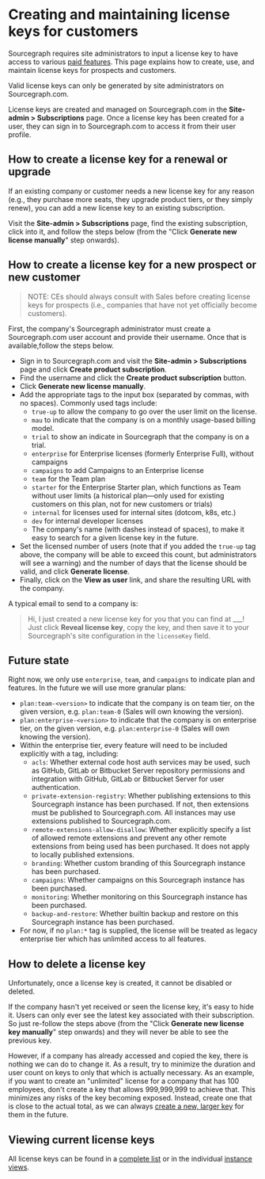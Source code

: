 # Creating and maintaining license keys for customers

Sourcegraph requires site administrators to input a license key to have access to various [paid features](https://about.sourcegraph.com/pricing). This page explains how to create, use, and maintain license keys for prospects and customers.

Valid license keys can only be generated by site administrators on Sourcegraph.com.

License keys are created and managed on Sourcegraph.com in the **Site-admin > Subscriptions** page. Once a license key has been created for a user, they can sign in to Sourcegraph.com to access it from their user profile.

## How to create a license key for a renewal or upgrade

If an existing company or customer needs a new license key for any reason (e.g., they purchase more seats, they upgrade product tiers, or they simply renew), you can add a new license key to an existing subscription.

Visit the **Site-admin > Subscriptions** page, find the existing subscription, click into it, and follow the steps below (from the "Click **Generate new license manually**" step onwards).

## How to create a license key for a new prospect or new customer

> NOTE: CEs should always consult with Sales before creating license keys for prospects (i.e., companies that have not yet officially become customers).

First, the company's Sourcegraph administrator must create a Sourcegraph.com user account and provide their username. Once that is available,follow the steps below.

- Sign in to Sourcegraph.com and visit the **Site-admin > Subscriptions** page and click **Create product subscription**.
- Find the username and click the **Create product subscription** button.
- Click **Generate new license manually**.
- Add the appropriate tags to the input box (separated by commas, with no spaces). Commonly used tags include:
  - `true-up` to allow the company to go over the user limit on the license.
  - `mau` to indicate that the company is on a monthly usage-based billing model.
  - `trial` to show an indicate in Sourcegraph that the company is on a trial.
  - `enterprise` for Enterprise licenses (formerly Enterprise Full), without campaigns
  - `campaigns` to add Campaigns to an Enterprise license
  - `team` for the Team plan
  - `starter` for the Enterprise Starter plan, which functions as Team without user limits (a historical plan—only used for existing customers on this plan, not for new customers or trials)
  - `internal` for licenses used for internal sites (dotcom, k8s, etc.)
  - `dev` for internal developer licenses
  - The company's name (with dashes instead of spaces), to make it easy to search for a given license key in the future.
- Set the licensed number of users (note that if you added the `true-up` tag above, the company will be able to exceed this count, but administrators will see a warning) and the number of days that the license should be valid, and click **Generate license**.
- Finally, click on the **View as user** link, and share the resulting URL with the company.

A typical email to send to a company is:

>Hi,
>I just created a new license key for you that you can find at ___! Just click **Reveal license key**, copy the key, and then save it to your Sourcegraph's site configuration in the `licenseKey` field.

## Future state

Right now, we only use `enterprise`, `team`, and `campaigns` to indicate plan and features. In the future we will use more granular plans:

  - `plan:team-<version>` to indicate that the company is on team tier, on the given version, e.g. `plan:team-0` (Sales will own knowing the version).
  - `plan:enterprise-<version>` to indicate that the company is on enterprise tier, on the given version, e.g. `plan:enterprise-0` (Sales will own knowing the version).
  - Within the enterprise tier, every feature will need to be included explicitly with a tag, including:
     - `acls`: Whether external code host auth services may be used, such as GitHub, GitLab or Bitbucket Server repository permissions and integration with GitHub, GitLab or Bitbucket Server for user authentication.
     - `private-extension-registry`: Whether publishing extensions to this Sourcegraph instance has been purchased. If not, then extensions must be published to Sourcegraph.com. All instances may use extensions published to Sourcegraph.com.
     - `remote-extensions-allow-disallow`: Whether explicitly specify a list of allowed remote extensions and prevent any other remote extensions from being used has been purchased. It does not apply to locally published extensions.
     - `branding`: Whether custom branding of this Sourcegraph instance has been purchased.
     - `campaigns`: Whether campaigns on this Sourcegraph instance has been purchased.
     - `monitoring`: Whether monitoring on this Sourcegraph instance has been purchased.
     - `backup-and-restore`: Whether builtin backup and restore on this Sourcegraph instance has been purchased.
  - For now, if no `plan:*` tag is supplied, the license will be treated as legacy enterprise tier which has unlimited access to all features.

## How to delete a license key

Unfortunately, once a license key is created, it cannot be disabled or deleted.

If the company hasn't yet received or seen the license key, it's easy to hide it. Users can only ever see the latest key associated with their subscription. So just re-follow the steps above (from the "Click **Generate new license key manually**" step onwards) and they will never be able to see the previous key.

However, if a company has already accessed and copied the key, there is nothing we can do to change it. As a result, try to minimize the duration and user count on keys to only that which is actually necessary. As an example, if you want to create an "unlimited" license for a company that has 100 employees, don't create a key that allows 999,999,999 to achieve that. This minimizes any risks of the key becoming exposed. Instead, create one that is close to the actual total, as we can always [create a new, larger key](#how-to-create-a-license-key-for-a-renewal-or-upgrade) for them in the future.

## Viewing current license keys

All license keys can be found in a [complete list](https://sourcegraph.looker.com/looks/635) or in the individual [instance views](https://sourcegraph.looker.com/dashboards/94).
